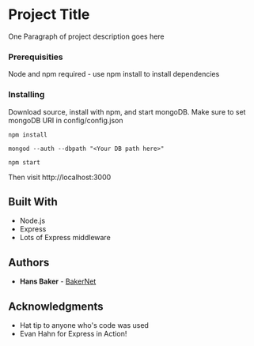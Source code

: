 # Project Title

One Paragraph of project description goes here

### Prerequisities

Node and npm required - use npm install to install dependencies


### Installing

Download source, install with npm, and start mongoDB.  Make sure to set mongoDB URI in config/config.json

```
npm install

mongod --auth --dbpath "<Your DB path here>"

npm start
```

Then visit http://localhost:3000

## Built With

* Node.js
* Express
* Lots of Express middleware

## Authors

* **Hans Baker** - [BakerNet](https://github.com/BakerNet)

## Acknowledgments

* Hat tip to anyone who's code was used
* Evan Hahn for Express in Action!
